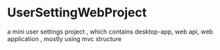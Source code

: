 # UserSettingWebProject
a mini user settings project , which contains desktop-app, web api, web application , mostly using mvc structure

